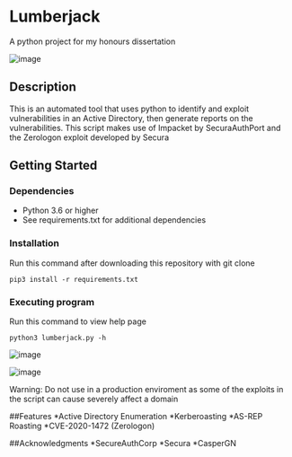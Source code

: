 # Lumberjack
A python project for my honours dissertation

![image](https://user-images.githubusercontent.com/58516757/166745742-ac2ed9bb-04e7-42df-a46e-8079898a39da.png)

## Description
This is an automated tool that uses python to identify and exploit vulnerabilities in an Active Directory, then generate reports on the vulnerabilities. This script makes use of Impacket by SecuraAuthPort and the Zerologon exploit developed by Secura

## Getting Started

### Dependencies
* Python 3.6 or higher
* See requirements.txt for additional dependencies

### Installation
Run this command after downloading this repository with git clone
```
pip3 install -r requirements.txt
```

### Executing program
Run this command to view help page
```
python3 lumberjack.py -h
```

![image](https://user-images.githubusercontent.com/58516757/166748501-9ce29baf-1379-4828-b134-39fa86380367.png)

![image](https://user-images.githubusercontent.com/58516757/166748552-c74f18a8-f0e8-4cd6-be12-9446bdb500cf.png)

Warning: Do not use in a production enviroment as some of the exploits in the script can cause severely affect a domain

##Features
*Active Directory Enumeration
*Kerberoasting
*AS-REP Roasting
*CVE-2020-1472 (Zerologon)

##Acknowledgments
*SecureAuthCorp
*Secura
*CasperGN
